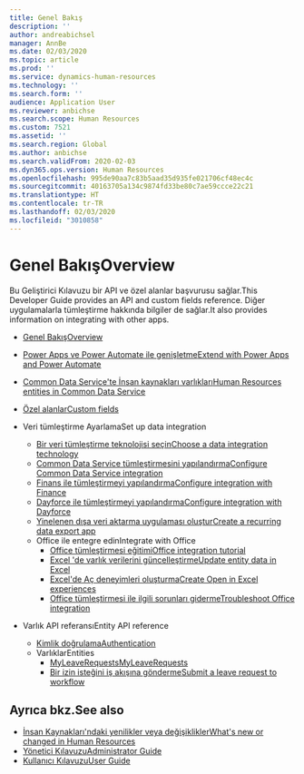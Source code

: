 ```yaml
---
title: Genel Bakış
description: ''
author: andreabichsel
manager: AnnBe
ms.date: 02/03/2020
ms.topic: article
ms.prod: ''
ms.service: dynamics-human-resources
ms.technology: ''
ms.search.form: ''
audience: Application User
ms.reviewer: anbichse
ms.search.scope: Human Resources
ms.custom: 7521
ms.assetid: ''
ms.search.region: Global
ms.author: anbichse
ms.search.validFrom: 2020-02-03
ms.dyn365.ops.version: Human Resources
ms.openlocfilehash: 995de90aa7c83b5aad35d935fe021706cf48ec4c
ms.sourcegitcommit: 40163705a134c9874fd33be80c7ae59ccce22c21
ms.translationtype: HT
ms.contentlocale: tr-TR
ms.lasthandoff: 02/03/2020
ms.locfileid: "3010858"
---
```

# <a name="overview"></a><span data-ttu-id="4c3da-102">Genel Bakış</span><span class="sxs-lookup"><span data-stu-id="4c3da-102">Overview</span></span>

<span data-ttu-id="4c3da-103">Bu Geliştirici Kılavuzu bir API ve özel alanlar başvurusu sağlar.</span><span class="sxs-lookup"><span data-stu-id="4c3da-103">This Developer Guide provides an API and custom fields reference.</span></span> <span data-ttu-id="4c3da-104">Diğer uygulamalarla tümleştirme hakkında bilgiler de sağlar.</span><span class="sxs-lookup"><span data-stu-id="4c3da-104">It also provides information on integrating with other apps.</span></span>

- [<span data-ttu-id="4c3da-105">Genel Bakış</span><span class="sxs-lookup"><span data-stu-id="4c3da-105">Overview</span></span>](hr-developer-overview.md)

- [<span data-ttu-id="4c3da-106">Power Apps ve Power Automate ile genişletme</span><span class="sxs-lookup"><span data-stu-id="4c3da-106">Extend with Power Apps and Power Automate</span></span>](hr-developer-power-apps.md)

- [<span data-ttu-id="4c3da-107">Common Data Service'te İnsan kaynakları varlıkları</span><span class="sxs-lookup"><span data-stu-id="4c3da-107">Human Resources entities in Common Data Service</span></span>](hr-developer-entities.md)

- [<span data-ttu-id="4c3da-108">Özel alanlar</span><span class="sxs-lookup"><span data-stu-id="4c3da-108">Custom fields</span></span>](hr-developer-custom-fields.md)

- <span data-ttu-id="4c3da-109">Veri tümleştirme Ayarlama</span><span class="sxs-lookup"><span data-stu-id="4c3da-109">Set up data integration</span></span>
  - [<span data-ttu-id="4c3da-110">Bir veri tümleştirme teknolojisi seçin</span><span class="sxs-lookup"><span data-stu-id="4c3da-110">Choose a data integration technology</span></span>](hr-admin-integration-choose-technology.md)
  - [<span data-ttu-id="4c3da-111">Common Data Service tümleştirmesini yapılandırma</span><span class="sxs-lookup"><span data-stu-id="4c3da-111">Configure Common Data Service integration</span></span>](hr-admin-integration-common-data-service.md)
  - [<span data-ttu-id="4c3da-112">Finans ile tümleştirmeyi yapılandırma</span><span class="sxs-lookup"><span data-stu-id="4c3da-112">Configure integration with Finance</span></span>](hr-admin-integration-finance.md)
  - [<span data-ttu-id="4c3da-113">Dayforce ile tümleştirmeyi yapılandırma</span><span class="sxs-lookup"><span data-stu-id="4c3da-113">Configure integration with Dayforce</span></span>](hr-admin-integration-dayforce.md)
  - [<span data-ttu-id="4c3da-114">Yinelenen dışa veri aktarma uygulaması oluştur</span><span class="sxs-lookup"><span data-stu-id="4c3da-114">Create a recurring data export app</span></span>](hr-admin-integration-recurring-data-export.md)
  - <span data-ttu-id="4c3da-115">Office ile entegre edin</span><span class="sxs-lookup"><span data-stu-id="4c3da-115">Integrate with Office</span></span>
    - [<span data-ttu-id="4c3da-116">Office tümleştirmesi eğitimi</span><span class="sxs-lookup"><span data-stu-id="4c3da-116">Office integration tutorial</span></span>](../dev-itpro/office-integration/office-integration-tutorial.md?toc=/dynamics365/unified-operations/talent/toc.json)
    - [<span data-ttu-id="4c3da-117">Excel 'de varlık verilerini güncelleştirme</span><span class="sxs-lookup"><span data-stu-id="4c3da-117">Update entity data in Excel</span></span>](../dev-itpro/office-integration/use-excel-add-in.md?toc=/dynamics365/unified-operations/talent/toc.json)
    - [<span data-ttu-id="4c3da-118">Excel'de Aç deneyimleri oluşturma</span><span class="sxs-lookup"><span data-stu-id="4c3da-118">Create Open in Excel experiences</span></span>](../dev-itpro/office-integration/office-integration-edit-excel.md?toc=/dynamics365/unified-operations/talent/toc.json)
    - [<span data-ttu-id="4c3da-119">Office tümleştirmesi ile ilgili sorunları giderme</span><span class="sxs-lookup"><span data-stu-id="4c3da-119">Troubleshoot Office integration</span></span>](../dev-itpro/office-integration/office-integration-troubleshooting.md?toc=/dynamics365/unified-operations/talent/toc.json)

- <span data-ttu-id="4c3da-120">Varlık API referansı</span><span class="sxs-lookup"><span data-stu-id="4c3da-120">Entity API reference</span></span>
  - [<span data-ttu-id="4c3da-121">Kimlik doğrulama</span><span class="sxs-lookup"><span data-stu-id="4c3da-121">Authentication</span></span>](hr-developer-api-authentication.md)
  - <span data-ttu-id="4c3da-122">Varlıklar</span><span class="sxs-lookup"><span data-stu-id="4c3da-122">Entities</span></span>
    - [<span data-ttu-id="4c3da-123">MyLeaveRequests</span><span class="sxs-lookup"><span data-stu-id="4c3da-123">MyLeaveRequests</span></span>](hr-developer-api-myleaverequests-overview.md)
    - [<span data-ttu-id="4c3da-124">Bir izin isteğini iş akışına gönderme</span><span class="sxs-lookup"><span data-stu-id="4c3da-124">Submit a leave request to workflow</span></span>](hr-developer-api-myleaverequests-submit.md)

## <a name="see-also"></a><span data-ttu-id="4c3da-125">Ayrıca bkz.</span><span class="sxs-lookup"><span data-stu-id="4c3da-125">See also</span></span>

- [<span data-ttu-id="4c3da-126">İnsan Kaynakları'ndaki yenilikler veya değişiklikler</span><span class="sxs-lookup"><span data-stu-id="4c3da-126">What's new or changed in Human Resources</span></span>](hr-admin-whats-new.md)
- [<span data-ttu-id="4c3da-127">Yönetici Kılavuzu</span><span class="sxs-lookup"><span data-stu-id="4c3da-127">Administrator Guide</span></span>](hr-admin-overview.md)
- [<span data-ttu-id="4c3da-128">Kullanıcı Kılavuzu</span><span class="sxs-lookup"><span data-stu-id="4c3da-128">User Guide</span></span>](hr-hrpro-overview.md)
